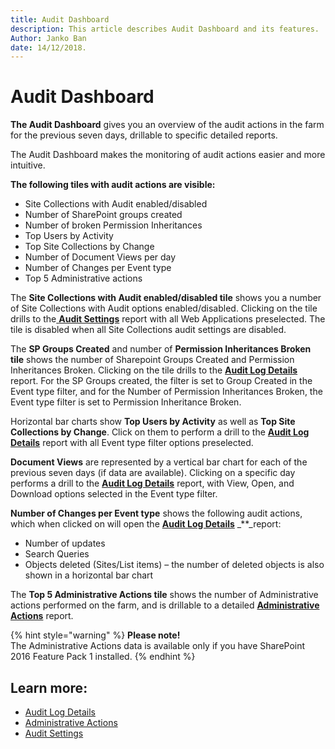 ```yaml
---
title: Audit Dashboard
description: This article describes Audit Dashboard and its features.
Author: Janko Ban
date: 14/12/2018.
---
```


# Audit Dashboard

**The Audit Dashboard** gives you an overview of the audit actions in the farm for the previous seven days, drillable to specific detailed reports.

The Audit Dashboard makes the monitoring of audit actions easier and more intuitive.

**The following tiles with audit actions are visible:**

* Site Collections with Audit enabled/disabled
* Number of SharePoint groups created
* Number of broken Permission Inheritances
* Top Users by Activity
* Top Site Collections by Change
* Number of Document Views per day
* Number of Changes per Event type
* Top 5 Administrative actions

The **Site Collections with Audit enabled/disabled tile** shows you a number of Site Collections with Audit options enabled/disabled. Clicking on the tile drills to the[ **Audit Settings**](audit-settings.md) report with all Web Applications preselected. The tile is disabled when all Site Collections audit settings are disabled.

The **SP Groups Created** and number of **Permission Inheritances Broken** **tile** shows the number of Sharepoint Groups Created and Permission Inheritances Broken. Clicking on the tile drills to the [**Audit Log Details**](audit-log-details.md) report. For the SP Groups created, the filter is set to Group Created in the Event type filter, and for the Number of Permission Inheritances Broken, the Event type filter is set to Permission Inheritance Broken.

Horizontal bar charts show **Top Users by Activity** as well as **Top Site Collections by Change**. Click on them to perform a drill to the [**Audit Log Details**](audit-log-details.md) report with all Event type filter options preselected.

**Document Views** are represented by a vertical bar chart for each of the previous seven days \(if data are available\). Clicking on a specific day performs a drill to the [**Audit Log Details**](audit-log-details.md) report, with View, Open, and Download options selected in the Event type filter.

**Number of Changes per Event type** shows the following audit actions, which when clicked on will open the [**Audit Log Details**](audit-log-details.md) _\*\*_report:

* Number of updates
* Search Queries
* Objects deleted \(Sites/List items\) – the number of deleted objects is also shown in a horizontal bar chart

The **Top 5 Administrative Actions tile** shows the number of Administrative actions performed on the farm, and is drillable to a detailed [**Administrative Actions**](administrative-actions.md) report.

{% hint style="warning" %}
**Please note!**  
The Administrative Actions data is available only if you have SharePoint 2016 Feature Pack 1 installed.
{% endhint %}

## Learn more:

* [Audit Log Details](audit-dashboard.md)
* [Administrative Actions](administrative-actions.md)
* [Audit Settings](audit-settings.md)


